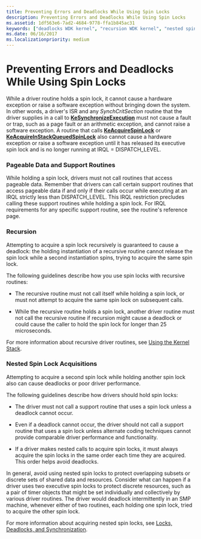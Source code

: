 ```yaml
---
title: Preventing Errors and Deadlocks While Using Spin Locks
description: Preventing Errors and Deadlocks While Using Spin Locks
ms.assetid: 1df563e6-7ad2-4684-9778-ffa1b845ac31
keywords: ["deadlocks WDK kernel", "recursion WDK kernel", "nested spin lock acquisitions WDK kernel", "pageable data locking WDK kernel", "spin locks WDK kernel"]
ms.date: 06/16/2017
ms.localizationpriority: medium
---
```


# Preventing Errors and Deadlocks While Using Spin Locks





While a driver routine holds a spin lock, it cannot cause a hardware exception or raise a software exception without bringing down the system. In other words, a driver's ISR and any *SynchCritSection* routine that the driver supplies in a call to [**KeSynchronizeExecution**](/windows-hardware/drivers/ddi/wdm/nf-wdm-kesynchronizeexecution) must not cause a fault or trap, such as a page fault or an arithmetic exception, and cannot raise a software exception. A routine that calls [**KeAcquireSpinLock**](/windows-hardware/drivers/ddi/wdm/nf-wdm-keacquirespinlock) or [**KeAcquireInStackQueuedSpinLock**](/previous-versions/windows/hardware/drivers/ff551899(v=vs.85)) also cannot cause a hardware exception or raise a software exception until it has released its executive spin lock and is no longer running at IRQL = DISPATCH\_LEVEL.

### Pageable Data and Support Routines

While holding a spin lock, drivers must not call routines that access pageable data. Remember that drivers can call certain support routines that access pageable data if and only if their calls occur while executing at an IRQL strictly less than DISPATCH\_LEVEL. This IRQL restriction precludes calling these support routines while holding a spin lock. For IRQL requirements for any specific support routine, see the routine's reference page.

### Recursion

Attempting to acquire a spin lock recursively is guaranteed to cause a deadlock: the holding instantiation of a recursive routine cannot release the spin lock while a second instantiation spins, trying to acquire the same spin lock.

The following guidelines describe how you use spin locks with recursive routines:

-   The recursive routine must not call itself while holding a spin lock, or must not attempt to acquire the same spin lock on subsequent calls.

-   While the recursive routine holds a spin lock, another driver routine must not call the recursive routine if recursion might cause a deadlock or could cause the caller to hold the spin lock for longer than 25 microseconds.

For more information about recursive driver routines, see [Using the Kernel Stack](using-the-kernel-stack.md).

### Nested Spin Lock Acquisitions

Attempting to acquire a second spin lock while holding another spin lock also can cause deadlocks or poor driver performance.

The following guidelines describe how drivers should hold spin locks:

-   The driver must not call a support routine that uses a spin lock unless a deadlock cannot occur.

-   Even if a deadlock cannot occur, the driver should not call a support routine that uses a spin lock unless alternate coding techniques cannot provide comparable driver performance and functionality.

-   If a driver makes nested calls to acquire spin locks, it must always acquire the spin locks in the same order each time they are acquired. This order helps avoid deadlocks.

In general, avoid using nested spin locks to protect overlapping subsets or discrete sets of shared data and resources. Consider what can happen if a driver uses two executive spin locks to protect discrete resources, such as a pair of timer objects that might be set individually and collectively by various driver routines. The driver would deadlock intermittently in an SMP machine, whenever either of two routines, each holding one spin lock, tried to acquire the other spin lock.

For more information about acquiring nested spin locks, see [Locks, Deadlocks, and Synchronization](https://go.microsoft.com/fwlink/p/?linkid=57456 ).

 

